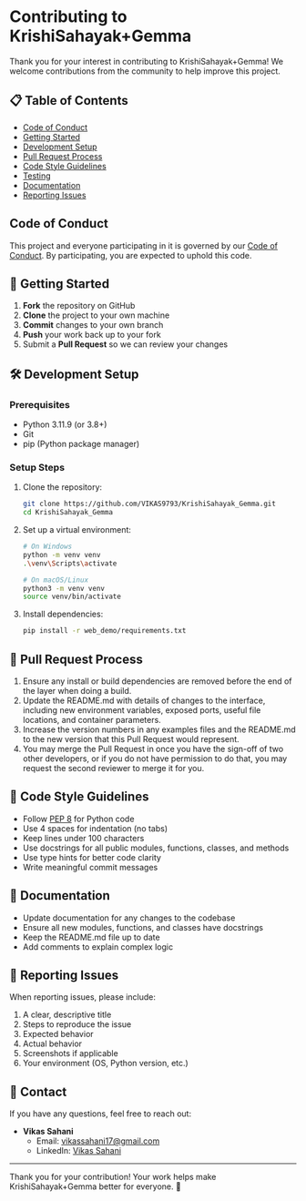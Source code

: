 # Contributing to KrishiSahayak+Gemma

Thank you for your interest in contributing to KrishiSahayak+Gemma! We welcome contributions from the community to help improve this project.

## 📋 Table of Contents

- [Code of Conduct](#code-of-conduct)
- [Getting Started](#-getting-started)
- [Development Setup](#-development-setup)
- [Pull Request Process](#-pull-request-process)
- [Code Style Guidelines](#-code-style-guidelines)
- [Testing](#-testing)
- [Documentation](#-documentation)
- [Reporting Issues](#-reporting-issues)

## Code of Conduct

This project and everyone participating in it is governed by our [Code of Conduct](CODE_OF_CONDUCT.md). By participating, you are expected to uphold this code.

## 🤝 Getting Started

1. **Fork** the repository on GitHub
2. **Clone** the project to your own machine
3. **Commit** changes to your own branch
4. **Push** your work back up to your fork
5. Submit a **Pull Request** so we can review your changes

## 🛠 Development Setup

### Prerequisites

- Python 3.11.9 (or 3.8+)
- Git
- pip (Python package manager)

### Setup Steps

1. Clone the repository:
   ```bash
   git clone https://github.com/VIKAS9793/KrishiSahayak_Gemma.git
   cd KrishiSahayak_Gemma
   ```

2. Set up a virtual environment:
   ```bash
   # On Windows
   python -m venv venv
   .\venv\Scripts\activate
   
   # On macOS/Linux
   python3 -m venv venv
   source venv/bin/activate
   ```

3. Install dependencies:
   ```bash
   pip install -r web_demo/requirements.txt
   ```

## 🔄 Pull Request Process

1. Ensure any install or build dependencies are removed before the end of the layer when doing a build.
2. Update the README.md with details of changes to the interface, including new environment variables, exposed ports, useful file locations, and container parameters.
3. Increase the version numbers in any examples files and the README.md to the new version that this Pull Request would represent.
4. You may merge the Pull Request in once you have the sign-off of two other developers, or if you do not have permission to do that, you may request the second reviewer to merge it for you.

## 🎨 Code Style Guidelines

- Follow [PEP 8](https://www.python.org/dev/peps/pep-0008/) for Python code
- Use 4 spaces for indentation (no tabs)
- Keep lines under 100 characters
- Use docstrings for all public modules, functions, classes, and methods
- Use type hints for better code clarity
- Write meaningful commit messages

## 📝 Documentation

- Update documentation for any changes to the codebase
- Ensure all new modules, functions, and classes have docstrings
- Keep the README.md file up to date
- Add comments to explain complex logic

## 🐛 Reporting Issues

When reporting issues, please include:

1. A clear, descriptive title
2. Steps to reproduce the issue
3. Expected behavior
4. Actual behavior
5. Screenshots if applicable
6. Your environment (OS, Python version, etc.)

## 📧 Contact

If you have any questions, feel free to reach out:
- **Vikas Sahani**
  - Email: [vikassahani17@gmail.com](mailto:vikassahani17@gmail.com)
  - LinkedIn: [Vikas Sahani](https://www.linkedin.com/in/vikas-sahani-727420358)

---

Thank you for your contribution! Your work helps make KrishiSahayak+Gemma better for everyone. 🌱
